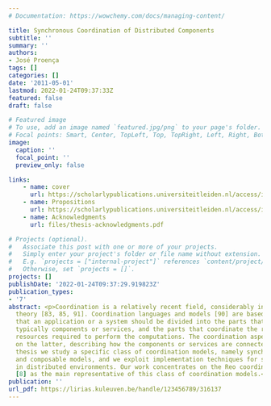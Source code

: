 ```yaml
---
# Documentation: https://wowchemy.com/docs/managing-content/

title: Synchronous Coordination of Distributed Components
subtitle: ''
summary: ''
authors:
- José Proença
tags: []
categories: []
date: '2011-05-01'
lastmod: 2022-01-24T09:37:33Z
featured: false
draft: false

# Featured image
# To use, add an image named `featured.jpg/png` to your page's folder.
# Focal points: Smart, Center, TopLeft, Top, TopRight, Left, Right, BottomLeft, Bottom, BottomRight.
image:
  caption: ''
  focal_point: ''
  preview_only: false

links:
    - name: cover
      url: https://scholarlypublications.universiteitleiden.nl/access/item%3A2960679/view
    - name: Propositions
      url: https://scholarlypublications.universiteitleiden.nl/access/item%3A2960681/view
    - name: Acknowledgments
      url: files/thesis-acknowledgments.pdf

# Projects (optional).
#   Associate this post with one or more of your projects.
#   Simply enter your project's folder or file name without extension.
#   E.g. `projects = ["internal-project"]` references `content/project/deep-learning/index.md`.
#   Otherwise, set `projects = []`.
projects: []
publishDate: '2022-01-24T09:37:29.919823Z'
publication_types:
- '7'
abstract: <p>Coordination is a relatively recent field, considerably inspired by concurrency
  theory [83, 85, 91]. Coordination languages and models [90] are based on the philosophy
  that an application or a system should be divided into the parts that perform computations,
  typically components or services, and the parts that coordinate the results and
  resources required to perform the computations. The coordination aspect focuses
  on the latter, describing how the components or services are connected. In this
  thesis we study a specific class of coordination models, namely synchronous, exogenous,
  and composable models, and we exploit implementation techniques for such models
  in distributed environments. Our work concentrates on the Reo coordination model
  [8] as the main representative of this class of coordination models.</p>
publication: ''
url_pdf: https://lirias.kuleuven.be/handle/123456789/316137
---
```


